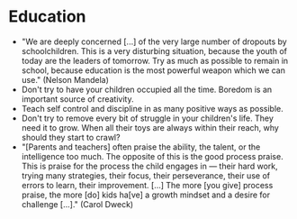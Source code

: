 # Education

 * "We are deeply concerned [...] of the very large number of dropouts by schoolchildren. This is a very disturbing situation, because the youth of today are the leaders of tomorrow. Try as much as possible to remain in school, because education is the most powerful weapon which we can use." (Nelson Mandela)
 * Don't try to have your children occupied all the time. Boredom is an important source of creativity.
 * Teach self control and discipline in as many positive ways as possible.
 * Don't try to remove every bit of struggle in your children's life. They need it to grow. When all their toys are always within their reach, why should they start to crawl?
 * "[Parents and teachers] often praise the ability, the talent, or the intelligence too much. The opposite of this is the good process praise. This is praise for the process the child engages in — their hard work, trying many strategies, their focus, their perseverance, their use of errors to learn, their improvement. [...] The more [you give] process praise, the more [do] kids ha[ve] a growth mindset and a desire for challenge [...]." (Carol Dweck)
